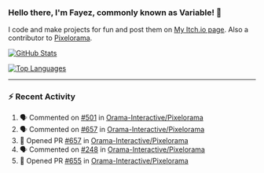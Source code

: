 ### Hello there, I'm Fayez, commonly known as Variable! 👋
I code and make projects for fun and post them on [My Itch.io page](https://variable-industries.itch.io/). Also a contributor to [Pixelorama](https://github.com/Orama-Interactive/Pixelorama).

[![GitHub Stats](https://github-readme-stats.vercel.app/api/?username=Variable-ind&show_icons=true&theme=merko)](https://github.com/anuraghazra/github-readme-stats)

[![Top Languages](https://github-readme-stats.vercel.app/api/top-langs/?username=Variable-ind&layout=compact&theme=merko)](https://github.com/anuraghazra/github-readme-stats)

---

### :zap: Recent Activity

<!--START_SECTION:activity-->
1. 🗣 Commented on [#501](https://github.com/Orama-Interactive/Pixelorama/issues/501) in [Orama-Interactive/Pixelorama](https://github.com/Orama-Interactive/Pixelorama)
2. 🗣 Commented on [#657](https://github.com/Orama-Interactive/Pixelorama/issues/657) in [Orama-Interactive/Pixelorama](https://github.com/Orama-Interactive/Pixelorama)
3. 💪 Opened PR [#657](https://github.com/Orama-Interactive/Pixelorama/pull/657) in [Orama-Interactive/Pixelorama](https://github.com/Orama-Interactive/Pixelorama)
4. 🗣 Commented on [#248](https://github.com/Orama-Interactive/Pixelorama/issues/248) in [Orama-Interactive/Pixelorama](https://github.com/Orama-Interactive/Pixelorama)
5. 💪 Opened PR [#655](https://github.com/Orama-Interactive/Pixelorama/pull/655) in [Orama-Interactive/Pixelorama](https://github.com/Orama-Interactive/Pixelorama)
<!--END_SECTION:activity-->

<!--
**Variable-ind/Variable-ind** is a ✨ _special_ ✨ repository because its `README.md` (this file) appears on your GitHub profile.

Here are some ideas to get you started:
- 🌱 I’m currently studying at ...
- 🔭 I’m currently working on ...
- 👯 I’m looking to collaborate on ...
- 🤔 I’m looking for help with ...
- 💬 Ask me about ...
- 📫 How to reach me: ...
- ⚡ Fun fact: ...
-->
